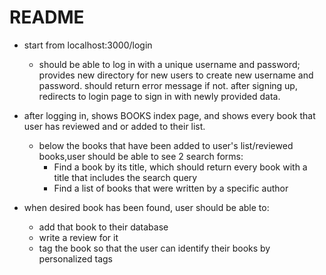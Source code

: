# README

- start from localhost:3000/login
    - should be able to log in with a unique username and password; provides new directory for new users to create new username and password. should return error message if not. after signing up, redirects to login page to sign in with newly provided data.

- after logging in, shows BOOKS index page, and shows every book that user has reviewed and or added to their list.
    - below the books that have been added to user's list/reviewed books,user should be able to see 2 search forms:
        - Find a book by its title, which should return every book with a title that includes the search query
        - Find a list of books that were written by a specific author

- when desired book has been found, user should be able to: 
    - add that book to their database
    - write a review for it
    - tag the book so that the user can identify their books by personalized tags



